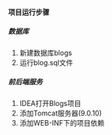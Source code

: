 #### 项目运行步骤

##### 数据库

1. 新建数据库blogs
2. 运行blog.sql文件

##### 前后端服务

1. IDEA打开Blogs项目
2. 添加Tomcat服务器(9.0.10)
3. 添加WEB-INF下的项目依赖
